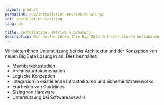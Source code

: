 ```yaml
---
layout: product
permalink: /de/installation-betrieb-schulung/
ref: installation-training
lang: de

title: Installation, Betrieb & Schulung
description: Wir helfen Ihnen Ihre Big Data Infrastrukturen aufzubauen und beim Betrieb solcher Infrastrukturen zu helfen. Wir bieten Ihnen sowohl theoretische Einführungen, wie auch praktische Trainings für Big Data Technologien an.
---
```


Wir bieten Ihnen Unterstützung bei der Architektur und der Konzeption von neuen Big Data Lösungen an. Dies beinhaltet:

- Machbarkeitsstudien
- Architekturdokumentation
- Logische Konzeption
- Integration in existierende Infrastrukturen und Sicherheitsframeworks
- Erarbeiten von Guidelines
- Sizing von Hardware
- Unterstützung bei Softwareauswahl
